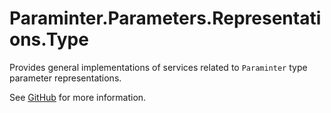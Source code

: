 # Paraminter.Parameters.Representations.Type

Provides general implementations of services related to `Paraminter` type parameter representations.

See [GitHub](https://github.com/Paraminter/Paraminter.Parameters.Representations.Type) for more information.